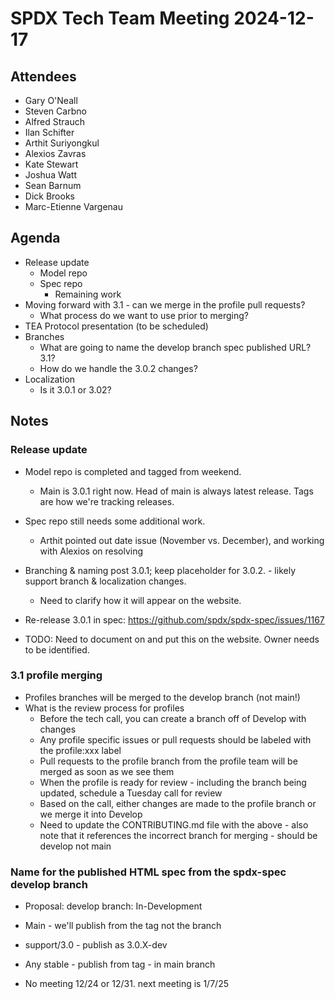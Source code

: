 # SPDX Tech Team Meeting 2024-12-17

## Attendees

- Gary O'Neall
- Steven Carbno
- Alfred Strauch
- Ilan Schifter
- Arthit Suriyongkul
- Alexios Zavras
- Kate Stewart
- Joshua Watt
- Sean Barnum
- Dick Brooks
- Marc-Etienne Vargenau

## Agenda

- Release update
  - Model repo
  - Spec repo
    - Remaining work
- Moving forward with 3.1 - can we merge in the profile pull requests?
  - What process do we want to use prior to merging?
- TEA Protocol presentation (to be scheduled)
- Branches
  - What are going to name the develop branch spec published URL?  3.1?
  - How do we handle the 3.0.2 changes?
- Localization
  - Is it 3.0.1 or 3.02?  

## Notes

### Release update
- Model repo is completed and tagged from weekend.
   - Main is 3.0.1 right now.   Head of main is always latest release.   Tags are how we're tracking releases. 
   
- Spec repo still needs some additional work. 
   - Arthit pointed out date issue (November vs. December), and working with Alexios on resolving
   
- Branching & naming post 3.0.1;   keep placeholder for 3.0.2. - likely support branch & localization changes. 
   - Need to clarify how it will appear on the website. 
   
- Re-release 3.0.1 in spec: https://github.com/spdx/spdx-spec/issues/1167 

- TODO:  Need to document on and put this on the website.   Owner needs to be identified. 

### 3.1 profile merging
- Profiles branches will be merged to the develop branch (not main!)
- What is the review process for profiles
  - Before the tech call, you can create a branch off of Develop with changes
  - Any profile specific issues or pull requests should be labeled with the profile:xxx label
  - Pull requests to the profile branch from the profile team will be merged as soon as we see them
  - When the profile is ready for review - including the branch being updated, schedule a Tuesday call for review
  - Based on the call, either changes are made to the profile branch or we merge it into Develop
  - Need to update the CONTRIBUTING.md file with the above - also note that it references the incorrect branch for merging - should be develop not main
  
### Name for the published HTML spec from the spdx-spec develop branch
- Proposal: develop branch:  In-Development
- Main - we'll publish from the tag not the branch
- support/3.0 - publish as 3.0.X-dev
- Any stable - publish from tag - in main branch

- No meeting 12/24 or 12/31. next meeting is 1/7/25
